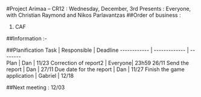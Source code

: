 #Project Arimaa – CR12 : Wednesday, December, 3rd 
Presents : Everyone, with Christian Raymond and Nikos Parlavantzas
##Order of business :
1. CAF

##Information :- 

##Planification
Task		|						Responsible	|	Deadline
------------ | ------------- | --------						
Plan								| 	Dan		| 	11/23
Correction of report2				| 			Everyone| 	23h59 26/11 
Send the report						| 	Dan		| 	27/11
Due date for the report					 | 	Dan			 | 11/27
Finish the game application			 | 		Gabriel	 | 	12/18

##Next meeting : 12/03
